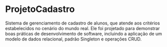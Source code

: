 # ProjetoCadastro
 Sistema de gerenciamento de cadastro de alunos, que atende aos critérios estabelecidos no cenário do mundo real. Ele foi projetado para demonstrar boas práticas de desenvolvimento de software, incluindo a aplicação de um modelo de dados relacional, padrão Singleton e operações CRUD.

